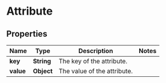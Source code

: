 
# Attribute

## Properties
Name | Type | Description | Notes
------------ | ------------- | ------------- | -------------
**key** | **String** | The key of the attribute. | 
**value** | **Object** | The value of the attribute. | 



